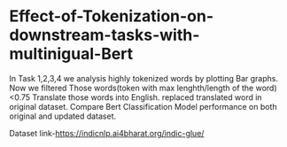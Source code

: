 # Effect-of-Tokenization-on-downstream-tasks-with-multinigual-Bert
In Task 1,2,3,4 we analysis highly tokenized words by plotting Bar graphs.
Now we filtered Those words(token with max lenghth/length of the word)<0.75
Translate those words into English.
replaced translated word in original dataset.
Compare Bert Classification Model performance on both original and updated dataset.


Dataset link-https://indicnlp.ai4bharat.org/indic-glue/
